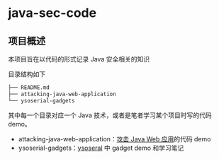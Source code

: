 # java-sec-code
## 项目概述

本项目旨在以代码的形式记录 Java 安全相关的知识

目录结构如下

```txt
├── README.md
├── attacking-java-web-application
└── ysoserial-gadgets
```

其中每一个目录对应一个 Java 技术，或者是笔者学习某个项目时写的代码 demo。

- attacking-java-web-application：[攻击 Java Web 应用](https://zhishihezi.net/b/5d644b6f81cbc9e40460fe7eea3c7925#start)的代码 demo
- ysoserial-gadgets：[ysoseral](https://github.com/frohoff/ysoserial) 中 gadget demo 和学习笔记



